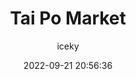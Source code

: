 ---
title: Tai Po Market
author: iceky
categories: Gallery
style: photos
permalink: g_taipomarket/
icon: photo
excerpt: Tai Po Market
cover: https://s2.loli.net/2022/09/29/vaPIlVLHTgy9Oq4.jpg
gallery:  
  - src: https://i0.hdslb.com/bfs/album/b971029151b4d931c0a4e5af9c0944c9a12420ad.jpg
  - src: https://i0.hdslb.com/bfs/album/31560097d35c85dd4e7e12f58ae30188132a6acf.jpg
  - src: https://i0.hdslb.com/bfs/album/fdd053e901136ccc172bb3da2100ba1c2a815695.jpg
  - src: https://i0.hdslb.com/bfs/album/7acd1e64209623e5c08371eb23fd4b32ce92d08d.jpg
  - src: https://i0.hdslb.com/bfs/album/0554854e17750c19be20049583232635beff9e01.jpg
  - src: https://i0.hdslb.com/bfs/album/de690ad50ecd3fe4daa54f43d98fb2c38630a293.jpg
  - src: https://i0.hdslb.com/bfs/album/ef7851450e02b71347ca3974f78e13f1f2579f0a.jpg
  - src: https://i0.hdslb.com/bfs/album/d3439cf8036f4a19bf76b81ec325f2380fc712b3.jpg
  - src: https://i0.hdslb.com/bfs/album/942ea50dc0acae86c16b804a389303ed1fdbc90d.jpg
  - src: https://i0.hdslb.com/bfs/album/cb1690c498575cdca11d0f80a28607bc407a2a6f.jpg
  - src: https://i0.hdslb.com/bfs/album/7dce21fc9bd5933e39cf4e7a42d51f86b3e1996e.jpg
  - src: https://i0.hdslb.com/bfs/album/a3b3bc53a3c526044260cf9815610a9766d6b5f0.jpg
  - src: https://i0.hdslb.com/bfs/album/d1d28f91df9a83faf32541b0c4cba6811fbf2b98.jpg
  - src: https://i0.hdslb.com/bfs/album/47f2f3f139e70fac0be30da640ed08c2538e2d44.jpg
  - src: https://i0.hdslb.com/bfs/album/b75d36af18bd073bafc01eb4f11dc2073370c1c2.jpg
  - src: https://i0.hdslb.com/bfs/album/661db30c6a6013a05f471e06968aad558611e517.jpg
  - src: https://i0.hdslb.com/bfs/album/0a3d1d2d3476bf8f0f390e0495a9a932d96161af.jpg
  - src: https://i0.hdslb.com/bfs/album/5e438277fe7566d5243301603d5d46f2e9b254d0.jpg
  - src: https://i0.hdslb.com/bfs/album/0c4fd67c5867646addd592c1b755a0e94c8de610.jpg
abbrlink: g006
date: 2022-09-21 20:56:36
noindex: true
---